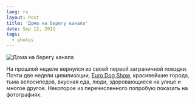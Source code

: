 ```yaml
---
lang: ru
layout: Post
title: 'Дома на берегу канала'
date: Sep 12, 2011
tags:
  - photos
---
```


![Дома на берегу канала](photo://182)

На прошлой неделе вернулся из своей первой заграничной поездки. Почти две недели цивилизации, [Euro Dog Show](http://foto.mail.ru/mail/artem-sapegin/529), красивейшие города, тьма велосипедов, вкусная еда, люди, здоровающиеся на улице и многое другое. Некоторое из перечисленного попробую показать на фотографиях.
